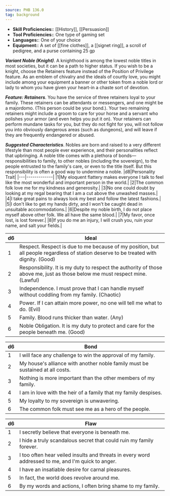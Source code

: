 ```yaml
---
source: PHB 136.0
tag: background
---
```



- **Skill Proficiencies:**: [[History]], [[Persuasion]]
- **Tool Proficiencies:**: One type of gaming set
- **Languages:**: One of your choice
- **Equipment:**: A set of [[fine clothes]], a [[signet ring]], a scroll of pedigree, and a purse containing 25 gp


**_Variant Noble (Knight)_**. A knighthood is among the lowest noble titles in most societies, but it can be a path to higher status. If you wish to be a knight, choose the Retainers feature instead of the Position of Privilege feature.
As an emblem of chivalry and the ideals of courtly love, you might include among your equipment a banner or other token from a noble lord or lady to whom you have given your heart-in a chaste sort of devotion.

**_Feature: Retainers_**. You have the service of three retainers loyal to your family. These retainers can be attendants or messengers, and one might be a majordomo.  (This person could be your bond.). Your two remaining retainers might include a groom to care for your horse and a servant who polishes your armor (and even helps you put it on).
Your retainers can perform mundane tasks for you, but they do not fight for you, will not follow you into obviously dangerous areas (such as dungeons), and will leave if they are frequently endangered or abused.

**_Suggested Characteristics_**. Nobles are born and raised to a very different lifestyle than most people ever experience, and their personalities reflect that upbringing. A noble title comes with a plethora of bonds—responsibilities to family, to other nobles (including the sovereign), to the people entrusted to the family's care, or even to the title itself. But this responsibility is often a good way to undermine a noble.
|d8|Personality Trait|
|---|-------------|
|1|My eloquent flattery makes everyone I talk to feel like the most wonderful and important person in the world.|
|2|The common folk love me for my kindness and generosity.|
|3|No one could doubt by looking at my regal bearing that I am a cut above the unwashed masses.|
|4|I take great pains to always look my best and follow the latest fashions.|
|5|I don't like to get my hands dirty, and I won't be caught dead in unsuitable accommodations.|
|6|Despite my noble birth, I do not place myself above other folk. We all have the same blood.|
|7|My favor, once lost, is lost forever.|
|8|If you do me an injury, I will crush you, ruin your name, and salt your fields.|

|d6|Ideal|
|---|-------------|
|1|Respect. Respect is due to me because of my position, but all people regardless of station deserve to be treated with dignity. (Good)|
|2|Responsibility. It is my duty to respect the authority of those above me, just as those below me must respect mine. (Lawful)|
|3|Independence. I must prove that I can handle myself without coddling from my family. (Chaotic)|
|4|Power. If I can attain more power, no one will tell me what to do. (Evil)|
|5|Family. Blood runs thicker than water. (Any)|
|6|Noble Obligation. It is my duty to protect and care for the people beneath me. (Good)|

|d6|Bond|
|---|-------------|
|1|I will face any challenge to win the approval of my family.|
|2|My house's alliance with another noble family must be sustained at all costs.|
|3|Nothing is more important than the other members of my family.|
|4|I am in love with the heir of a family that my family despises.|
|5|My loyalty to my sovereign is unwavering.|
|6|The common folk must see me as a hero of the people.|

|d6|Flaw|
|---|-------------|
|1|I secretly believe that everyone is beneath me.|
|2|I hide a truly scandalous secret that could ruin my family forever.|
|3|I too often hear veiled insults and threats in every word addressed to me, and I'm quick to anger.|
|4|I have an insatiable desire for carnal pleasures.|
|5|In fact, the world does revolve around me.|
|6|By my words and actions, I often bring shame to my family.|

